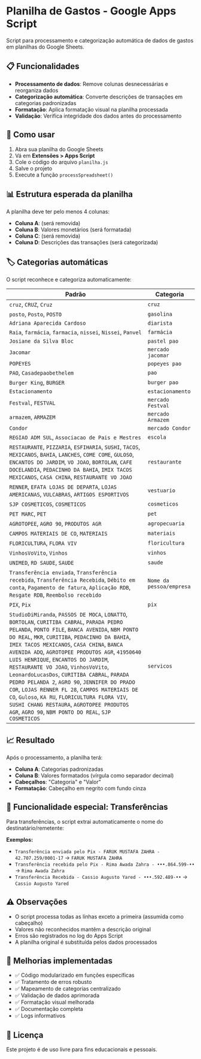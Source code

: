 # Planilha de Gastos - Google Apps Script

Script para processamento e categorização automática de dados de gastos em planilhas do Google Sheets.

## 📋 Funcionalidades

- **Processamento de dados**: Remove colunas desnecessárias e reorganiza dados
- **Categorização automática**: Converte descrições de transações em categorias padronizadas
- **Formatação**: Aplica formatação visual na planilha processada
- **Validação**: Verifica integridade dos dados antes do processamento

## 🔧 Como usar

1. Abra sua planilha do Google Sheets
2. Vá em **Extensões > Apps Script**
3. Cole o código do arquivo `planilha.js`
4. Salve o projeto
5. Execute a função `processSpreadsheet()`

## 📊 Estrutura esperada da planilha

A planilha deve ter pelo menos 4 colunas:
- **Coluna A**: (será removida)
- **Coluna B**: Valores monetários (será formatada)
- **Coluna C**: (será removida)  
- **Coluna D**: Descrições das transações (será categorizada)

## 🏷️ Categorias automáticas

O script reconhece e categoriza automaticamente:

| Padrão | Categoria |
|--------|-----------|
| `cruz`, `CRUZ`, `Cruz` | `cruz` |
| `posto`, `Posto`, `POSTO` | `gasolina` |
| `Adriana Aparecida Cardoso` | `diarista` |
| `Raia`, `farmácia`, `farmacia`, `nissei`, `Nissei`, `Panvel` | `farmácia` |
| `Josiane da Silva Bloc` | `pastel pao` |
| `Jacomar` | `mercado jacomar` |
| `POPEYES` | `popeyes pao` |
| `PAO`, `Casadepaobethelem` | `pao` |
| `Burger King`, `BURGER` | `burger pao` |
| `Estacionamento` | `estacionamento` |
| `Festval`, `FESTVAL` | `mercado Festval` |
| `armazem`, `ARMAZEM` | `mercado Armazem` |
| `Condor` | `mercado Condor` |
| `REGIAO ADM SUL`, `Associacao de Pais e Mestres` | `escola` |
| `RESTAURANTE`, `PIZZARIA`, `ESFIHARIA`, `SUSHI`, `TACOS`, `MEXICANOS`, `BAHIA`, `LANCHES`, `COME COME`, `GULOSO`, `ENCANTOS DO JARDIM`, `VO JOAO`, `BORTOLAN`, `CAFE DOCELANDIA`, `PEDACINHO DA BAHIA`, `IMIX TACOS MEXICANOS`, `CASA CHINA`, `RESTAURANTE VO JOAO` | `restaurante` |
| `RENNER`, `EFATA LOJAS DE DEPARTA`, `LOJAS AMERICANAS`, `VULCABRAS`, `ARTIGOS ESPORTIVOS` | `vestuario` |
| `SJP COSMETICOS`, `COSMETICOS` | `cosmeticos` |
| `PET MARC`, `PET` | `pet` |
| `AGROTOPEE`, `AGRO 90`, `PRODUTOS AGR` | `agropecuaria` |
| `CAMPOS MATERIAIS DE CO`, `MATERIAIS` | `materiais` |
| `FLORICULTURA`, `FLORA VIV` | `floricultura` |
| `VinhosVoVito`, `Vinhos` | `vinhos` |
| `UNIMED`, `RD SAUDE`, `SAUDE` | `saude` |
| `Transferência enviada`, `Transferência recebida`, `Transferência Recebida`, `Débito em conta`, `Pagamento de fatura`, `Aplicação RDB`, `Resgate RDB`, `Reembolso recebido` | `Nome da pessoa/empresa` |
| `PIX`, `Pix` | `pix` |
| `StudioDiMiranda`, `PASSOS DE MOCA`, `LONATTO`, `BORTOLAN`, `CURITIBA CABRAL`, `PARADA PEDRO PELANDA`, `PONTO FILE`, `BANCA AVENIDA`, `NBM PONTO DO REAL`, `MKR`, `CURITIBA`, `PEDACINHO DA BAHIA`, `IMIX TACOS MEXICANOS`, `CASA CHINA`, `BANCA AVENIDA ADQ`, `AGROTOPEE PRODUTOS AGR`, `41950640 LUIS HENRIQUE`, `ENCANTOS DO JARDIM`, `RESTAURANTE VO JOAO`, `VinhosVoVito`, `LeonardoLucasDos`, `CURITIBA CABRAL`, `PARADA PEDRO PELANDA 2`, `AGRO 90`, `JENNIFER DO PRADO COR`, `LOJAS RENNER FL 28`, `CAMPOS MATERIAIS DE CO`, `Guloso`, `KA RU`, `FLORICULTURA FLORA VIV`, `SUSHI CHANG RESTAURA`, `AGROTOPEE PRODUTOS AGR`, `AGRO 90`, `NBM PONTO DO REAL`, `SJP COSMETICOS` | `servicos` |

## 📈 Resultado

Após o processamento, a planilha terá:
- **Coluna A**: Categorias padronizadas
- **Coluna B**: Valores formatados (vírgula como separador decimal)
- **Cabeçalhos**: "Categoria" e "Valor"
- **Formatação**: Cabeçalho em negrito com fundo cinza

## 💸 Funcionalidade especial: Transferências

Para transferências, o script extrai automaticamente o nome do destinatário/remetente:

**Exemplos:**
- `Transferência enviada pelo Pix - FARUK MUSTAFA ZAHRA - 42.707.259/0001-17` → `FARUK MUSTAFA ZAHRA`
- `Transferência recebida pelo Pix - Rima Awada Zahra - •••.864.599-••` → `Rima Awada Zahra`
- `Transferência Recebida - Cassio Augusto Yared - •••.592.489-••` → `Cassio Augusto Yared`

## ⚠️ Observações

- O script processa todas as linhas exceto a primeira (assumida como cabeçalho)
- Valores não reconhecidos mantêm a descrição original
- Erros são registrados no log do Apps Script
- A planilha original é substituída pelos dados processados

## 🔄 Melhorias implementadas

- ✅ Código modularizado em funções específicas
- ✅ Tratamento de erros robusto
- ✅ Mapeamento de categorias centralizado
- ✅ Validação de dados aprimorada
- ✅ Formatação visual melhorada
- ✅ Documentação completa
- ✅ Logs informativos

## 📝 Licença

Este projeto é de uso livre para fins educacionais e pessoais. 